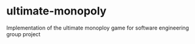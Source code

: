 # ultimate-monopoly
Implementation of the ultimate monoploy game for software engineering group project
